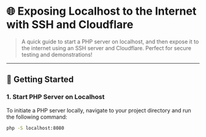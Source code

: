# 🌐 Exposing Localhost to the Internet with SSH and Cloudflare

> A quick guide to start a PHP server on localhost, and then expose it to the internet using an SSH server and Cloudflare. Perfect for secure testing and demonstrations!

---

## 🚀 Getting Started

### 1. Start PHP Server on Localhost
To initiate a PHP server locally, navigate to your project directory and run the following command:

```bash
php -S localhost:8080
